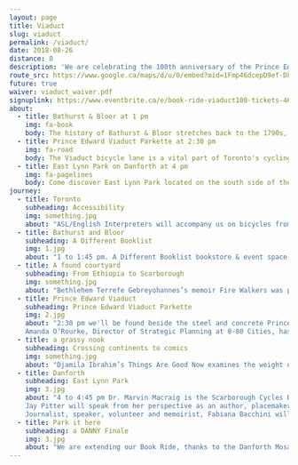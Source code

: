 ```yaml
---
layout: page
title: Viaduct
slug: viaduct
permalink: /viaduct/
date: 2018-08-26
distance: 8
description: 'We are celebrating the 100th anniversary of the Prince Edward Viaduct by bridging our city west to east with books and bicycles for all to hear. Taking inspiration from IN THE SKIN OF A LION by Michael Ondaatje. “And the cyclist too on his flight claimed the bridge in that blurred movement, alone and illegal. Thunderous applause greeted him at the far end …”'
route_src: https://www.google.ca/maps/d/u/0/embed?mid=1Fmp46dcepD9ef-DkFQ_AD8-zzTgi20-J
future: true
waiver: viaduct_waiver.pdf
signuplink: https://www.eventbrite.ca/e/book-ride-viaduct100-tickets-46086656430
about:
  - title: Bathurst & Bloor at 1 pm
    img: fa-book
    body: The history of Bathurst & Bloor stretches back to the 1790s, when the original boundaries of York Township were first established. We will start our Book Ride just south of here on Lennox at Lippincott.
  - title: Prince Edward Viaduct Parkette at 2:30 pm
    img: fa-road
    body: The Viaduct bicycle lane is a vital part of Toronto's cycling infrastructure. The inadequacies and safety hazards of the bike lanes on and around the Prince Edward Viaduct have persisted for years. We intend to bridge the gap with books and bicycles.
  - title: East Lynn Park on Danforth at 4 pm
    img: fa-pagelines
    body: Come discover East Lynn Park located on the south side of the Danforth between Coxwell and Woodbine. In Danforth East you'll find a wide range of restaurants, food shops and stores and the people who these places their own. Feel the energy and spirit of a neighbourhood that is truly unique.
journey:
  - title: Toronto
    subheading: Accessibility
    img: something.jpg
    about: "ASL/English Interpreters will accompany us on bicycles from 1-5 pm. Bike Share Toronto will provide FREE bicycles to Book Ride participants at 12:30 but please note a helmet is mandatory for this offer. AND if you prefer TTC then our three locations are a short walk from Bathurst, Castle Frank and Woodbine stations on Line 2."
  - title: Bathurst and Bloor
    subheading: A Different Booklist
    img: 1.jpg
    about: "1 to 1:45 pm. A Different Booklist bookstore & event space offers book lovers literary gems from the south to the north, from Africa to the Caribbean, from Asia to South America. Prepurchase your books to ensure you capture the signature of our authors. To start us off, Siva Vijenthira will speak to the initiatives she has been involved in at CultureLink and Cycle Toronto, helping newcomers bridge the gap using the bicycle as a means of equity for all. Siva is also on the steering committee at the Toronto Centre for Active Transportation, and works at the Institute for Canadian Citizenship to promote inclusion across the country."
  - title: A found courtyard
    subheading: From Ethiopia to Scarborough
    img: something.jpg
    about: "Bethlehem Terrefe Gebreyohannes’s memoir Fire Walkers was published by Mawenzi House in 2016. Beth was fourteen when she fled the communist revolution in her native Ethiopia. Carrianne Leung will share her perspective of being a child of parents from Hong Kong, and speaking more broadly to the immigrant experience, which she wrote about in The Wondrous Woo (Ianna Publications) and her second acclaimed novel, That Time I Loved You (HarperCollins)."
  - title: Prince Edward Viaduct
    subheading: Prince Edward Viaduct Parkette
    img: 2.jpg
    about: "2:30 pm we'll be found beside the steel and concrete Prince Edward Viaduct. Did you know it was constructed in three parts: a bridge over Rosedale Ravine, an embankment along Bloor Street and a 1,620 foot bridge over the Don Valley linking Castle Frank with Danforth Avenue. It was completed after almost four years to an official ceremony on October 18, 1918.
    Amanda O’Rourke, Director of Strategic Planning at 8-80 Cities, has been instrumental in the organization’s development and has worked on numerous local and international projects."
  - title: a grassy nook
    subheading: Crossing continents to comics
    img: something.jpg
    about: "Djamila Ibrahim’s Things Are Good Now examines the weight of the migrant experience on the human psyche. On her pages, women, men, and children who’ve crossed continents in search of a better life find themselves struggling with the chaos of displacement and the religious and cultural clashes they face in their new homes. We will have graphic novelists from The Royal Academy of Illustration & Design (RAID), an award-winning multi-media creative collective and artist’s society established in 2002. Ramón K. Pérez, CEO, artist & writer and RAID will be writing and drawing an exclusive, original broadsheet for this Book Ride."
  - title: Danforth
    subheading: East Lynn Park
    img: 3.jpg
    about: "4 to 4:45 pm Dr. Marvin Macraig is the Scarborough Cycles Bike Hub Coordinator, a joint initiative between Access Alliance Multicultural Health and Community Services and the Toronto Centre for Active Transportation, in partnership with Birchmount Bluffs Neighbourhood Centre, CultureLink Settlement and Community Services, the Toronto Cycling Think & Do Tank, and Cycle Toronto. He works to increase cycling knowledge in Scarborough by building institutional/community capacity and addressing barriers. His goal is to get more people riding their bikes, and he will share all he is doing with the audience on our Book Ride.
    Jay Pitter will speak from her perspective as an author, placemaker, and public engagement professional who has, throughout her career, spearheaded noteworthy projects with organizations such as the Ontario Arts Council, Toronto Community Housing, The Health and Safety Task Force, the City of Toronto, the Toronto District School Board and DIALOG, a national architecture firm. She is currently working on her second book, Where We Live (McClelland & Stewart).
    Journalist, speaker, volunteer and memoirist, Fabiana Bacchini will share her emotionally turbulent story, From Surviving to Thriving, of emigrating from Brazil to marry her Greek boyfriend in Canada and then learning a new language within the corridors of the NICU at Mount Sinai Hospital."
  - title: Park it here
    subheading: a DANNY Finale
    img: 3.jpg
    about: "We are extending our Book Ride, thanks to the Danforth Mosaic BIA, with Storytelling Toronto's Sarah Abusarar whose favourite stories are ones that promote beauty and social change. Sarah mostly tells stories from her two cultures, Palestine and Croatia. To finish the day, Wilson & The Cast Aways is led by story-telling singer/songwriter Andrew Wilson and backed by a rotating cast of talented performers. They'll have stories and melodies that will catch your heart and set your soul vibrating to finish our 2018 Book Ride."
---
```

